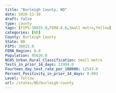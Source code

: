 ```yaml
---
title: "Burleigh County, ND"
date: 2020-11-30
draft: false
type: county
tags: [FIPS:38015.0,FEMA:8.0,Small metro,Yellow]
categories: [ND]
County: Burleigh County
State: ND
FIPS: 38015.0
FEMA_Region: 8.0
Population: 95626.0
NCHS_Urban_Rural_Classification: Small metro
Tests_in_prior_14_days: 11994.0
Fourteen_day_test_rate_per_100000: 12543.0
Percent_Positivity_in_prior_14_days: 0.093
Level: Yellow
url: /states/ND/burleigh-county
---
```



